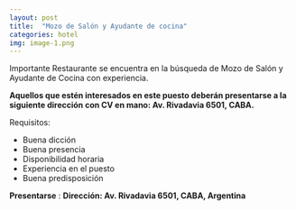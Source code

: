 ```yaml
---
layout: post
title:  "Mozo de Salón y Ayudante de cocina"
categories: hotel
img: image-1.png
---
```


Importante Restaurante se encuentra en la búsqueda de Mozo de Salón y Ayudante de Cocina con experiencia.
 
**Aquellos que estén interesados en este puesto deberán presentarse a la siguiente dirección con CV en mano: 
 Av. Rivadavia 6501, CABA.**

Requisitos:
- Buena dicción
- Buena presencia
- Disponibilidad horaria
- Experiencia en el puesto
- Buena predisposición


**Presentarse** :
**Dirección: Av. Rivadavia 6501, CABA, Argentina**